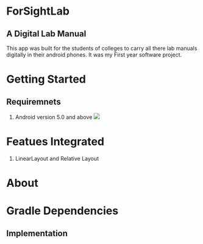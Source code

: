 # ForSightLab
## A Digital Lab Manual
This app was built for the students of colleges to carry all there lab manuals digitally in their android phones.
It was my First year software project.
# Getting Started
## Requiremnets
1. Android version 5.0 and above
![](https://www.google.com/imgres?imgurl=https%3A%2F%2Fimages.pexels.com%2Fphotos%2F34950%2Fpexels-photo.jpg%3Fauto%3Dcompress%26cs%3Dtinysrgb%26dpr%3D1%26w%3D500&imgrefurl=https%3A%2F%2Fwww.pexels.com%2Fsearch%2Fnature%2F&tbnid=ecp2Uso4YdSldM&vet=12ahUKEwiyrYTiz_3nAhXEESsKHfgEA38QMygKegUIARCaAg..i&docid=ShwNVOdFBcmkxM&w=500&h=333&q=images&safe=active&ved=2ahUKEwiyrYTiz_3nAhXEESsKHfgEA38QMygKegUIARCaAg)
# Featues Integrated
1. LinearLayout and Relative Layout
# About
# Gradle Dependencies
## Implementation
